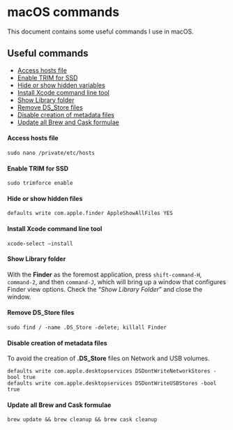# macOS commands

This document contains some useful commands I use in macOS.

## Useful commands

* [Access hosts file](#access-hosts-file)
* [Enable TRIM for SSD](#enable-trim-for-ssd)
* [Hide or show hidden variables](#hide-or-show-hidden-variable)
* [Install Xcode command line tool](#install-xcode-command-line-tool)
* [Show Library folder](#show-library-folder)
* [Remove DS_Store files](#remove-ds_store-files)
* [Disable creation of metadata files](#disable-creation-of-metadata-files)
* [Update all Brew and Cask formulae](#update-all-brew-and-cask-formulae)

#### Access hosts file

```
sudo nano /private/etc/hosts
```

#### Enable TRIM for SSD

```
sudo trimforce enable
```

#### Hide or show hidden files

```
defaults write com.apple.finder AppleShowAllFiles YES
```

#### Install Xcode command line tool

```
xcode-select —install
```

#### Show Library folder

With the __Finder__ as the foremost application, press `shift-command-H`, `command-2`, and then `command-J`, which will bring up a window that configures Finder view options. Check the “_Show Library Folder_” and close the window.

#### Remove DS_Store files

```
sudo find / -name .DS_Store -delete; killall Finder
```

#### Disable creation of metadata files

To avoid the creation of __.DS_Store__ files on Network and USB volumes.
```
defaults write com.apple.desktopservices DSDontWriteNetworkStores -bool true
defaults write com.apple.desktopservices DSDontWriteUSBStores -bool true
```

#### Update all Brew and Cask formulae

```
brew update && brew cleanup && brew cask cleanup
```
